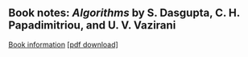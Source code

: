 ## Book notes: _Algorithms_ by S. Dasgupta, C. H. Papadimitriou, and U. V. Vazirani

[Book information](https://freecomputerbooks.com/Algorithms.html) [[pdf download]](http://algorithmics.lsi.upc.edu/docs/Dasgupta-Papadimitriou-Vazirani.pdf)